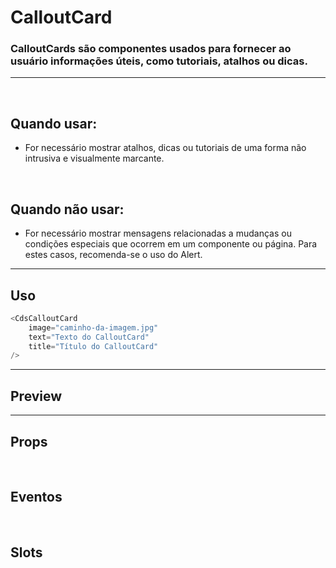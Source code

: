 # CalloutCard
### CalloutCards são componentes usados para fornecer ao usuário informações úteis, como tutoriais, atalhos ou dicas.
---
<br />

## Quando usar:
- For necessário mostrar atalhos, dicas ou tutoriais de uma forma não intrusiva e visualmente marcante.

<br />

## Quando não usar:
- For necessário mostrar mensagens relacionadas a mudanças ou condições especiais que ocorrem em um componente ou página. Para estes casos, recomenda-se o uso do Alert.

---

## Uso

```js
<CdsCalloutCard
	image="caminho-da-imagem.jpg"
	text="Texto do CalloutCard"
	title="Título do CalloutCard"
/>
```

---

## Preview

<PreviewBuilder
	:args
	:component="CdsCalloutCard"
	:events
/>

---

## Props

<APITable
	name="CalloutCard"
	section="props"
/>
<br />

## Eventos

<APITable
	name="CalloutCard"
	section="events"
/>
<br />

## Slots

<APITable
	name="CalloutCard"
	section="slots"
/>

<script setup>
import { ref } from 'vue';
import CdsCalloutCard from '@/components/CalloutCard.vue';

const events = [
	'action-button-click'
];

const args = ref({
	image: 'https://cdn-icons-png.flaticon.com/512/7486/7486747.png',
	title: 'Título do CalloutCard',
	text: `Existe uma teoria que diz que, se um dia alguém descobrir 
	exatamente para que serve o Universo e por que ele está aqui, ele 
	desaparecerá instantaneamente.`,
});
</script>
